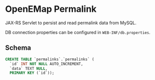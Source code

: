 # OpenEMap Permalink

JAX-RS Servlet to persist and read permalink data from MySQL.

DB connection properties can be configured in `WEB-INF/db.properties`.

## Schema

```sql
CREATE TABLE `permalinks`.`permalinks` (
  `id` INT NOT NULL AUTO_INCREMENT,
  `data` TEXT NULL,
  PRIMARY KEY (`id`));
```
